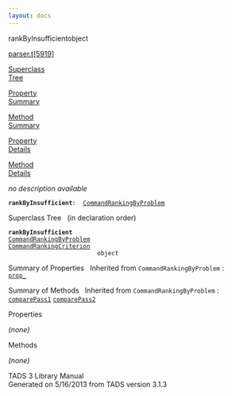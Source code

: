 ```yaml
---
layout: docs
---
```

<span class="title">rankByInsufficient</span><span class="type">object</span>

[parser.t](../file/parser.t.html)\[[5919](../source/parser.t.html#5919)\]

[Superclass  
Tree](#_SuperClassTree_)

[Property  
Summary](#_PropSummary_)

[Method  
Summary](#_MethodSummary_)

[Property  
Details](#_Properties_)

[Method  
Details](#_Methods_)



*no description available*

**`rankByInsufficient`**` :   `[`CommandRankingByProblem`](../object/CommandRankingByProblem.html)



<span id="_SuperClassTree_"></span>



<span class="hdln">Superclass Tree</span>   (in declaration order)



**`rankByInsufficient`**  
[`CommandRankingByProblem`](../object/CommandRankingByProblem.html)  
[`CommandRankingCriterion`](../object/CommandRankingCriterion.html)  
`                         object`  
<span id="_PropSummary_"></span>



<span class="hdln">Summary of Properties</span>  
Inherited from `CommandRankingByProblem` :  
[`prop_`](../object/CommandRankingByProblem.html#prop_)



<span id="_MethodSummary_"></span>



<span class="hdln">Summary of Methods</span>  
Inherited from `CommandRankingByProblem` :  
[`comparePass1`](../object/CommandRankingByProblem.html#comparePass1) [`comparePass2`](../object/CommandRankingByProblem.html#comparePass2)



<span id="_Properties_"></span>



<span class="hdln">Properties</span>  



*(none)* <span id="_Methods_"></span>



<span class="hdln">Methods</span>  



*(none)*



TADS 3 Library Manual  
Generated on 5/16/2013 from TADS version 3.1.3


